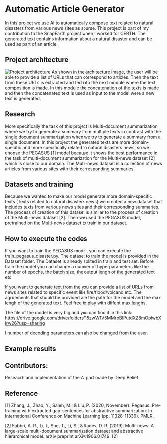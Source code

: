 # Automatic Article Generator

In this project we use AI to automatically compose text related to natural disasters from various news sites as sourse. This project is part of my contribution to the SnapEarth project when I worked for CERTH. The generated text contains information about a natural disaster and can be used as part of an article.

## Project architecture
![Project architecture](https://user-images.githubusercontent.com/46052843/172661217-11814181-2332-4ce7-a0ac-e413c01a8016.png)
As shown in the architecture image, the user will be able to provide a list of URLs that can correspond to articles. Then the text from these URLs is extracted and fed into the next module where the text composition is made. In this module the concatenation of the texts is made and then the concatenated text is used as input to the model were a new text is generated.

## Research 
More specifically the task of this project is Multi-document summarization where we try to generate a summary from multiple texts in contrast with the single document summarization when we try to generate a summary from a single document. In this project the generated texts are more domain-specific and more specifically related to natural disasters news, so we choose the PEGASUS [1] model because it shows the best performance in the task of multi-document summarization for the Multi-news dataset [2] which is close to our domain. The Multi-news dataset is a collection of news articles from various sites with their corresponding summaries. 

## Datasets and training
Because we wanted to make our model generate more domain-specific texts (Texts related to natural disasters news) we created a new dataset that includes texts from various news sites and their corresponding summaries. The process of creation of this dataset is similar to the process of creation of the Multi-news dataset [2]. Then we used the PEGASUS model, pretrained on the Multi-news dataset to train in our dataset.  

## How to execute the codes
If you want to train the PEGASUS model, you can execute the train_pegasus_disaster.py. The dataset to train the model is provided in the Dataset folder.
The Dataset is already splited in train and test set. Before train the model you can change a number of hyperparameters like the number of epochs, the batch size, 
the output lengh of the generated text etc

If you want to generate text from the you can provide a list of URLs from news sites related to specific event like fire/flood/volcano etc. The agruements that should be provided are the path for the model and the max lengh of the generated text. Feel free to play with diffent max lenghs. 

The file of the model is very big and you can find it in this link: https://drive.google.com/drive/folders/15zwW1V5MMrpBIPutdXZ8mOpiwbXIrw26?usp=sharing

I number of decoding parameters can also be changed from the user.

## Example results

## Contributors:
Reseacrh and implementation of the AI part made by Deep Belief



## Reference
[1] Zhang, J., Zhao, Y., Saleh, M., & Liu, P. (2020, November). Pegasus: Pre-training with extracted gap-sentences for abstractive summarization. In International Conference on Machine Learning (pp. 11328-11339). PMLR.

[2] Fabbri, A. R., Li, I., She, T., Li, S., & Radev, D. R. (2019). Multi-news: A large-scale multi-document summarization dataset and abstractive hierarchical model. arXiv preprint arXiv:1906.01749.
[2]

